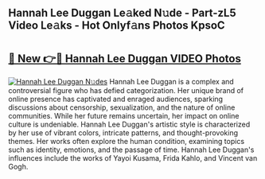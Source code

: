 ## Hannah Lee Duggan Le𝚊ked N𝚞de - Part-zL5 Video Le𝚊ks - Hot Onlyf𝚊ns Photos KpsoC

# <h2><a href="http://ac19240.deff.icu/?id=Hannah+Lee+Duggan">🔗 New 👉🔴 Hannah Lee Duggan VIDEO Photos</a></h2>

[![Hannah Lee Duggan N𝚞des](https://i.imgur.com/rIISA9y.gif)](http://ac19240.deff.icu/?id=Hannah+Lee+Duggan)
Hannah Lee Duggan is a complex and controversial figure who has defied categorization. Her unique brand of online presence has captivated and enraged audiences, sparking discussions about censorship, sexualization, and the nature of online communities. While her future remains uncertain, her impact on online culture is undeniable. Hannah Lee Duggan's artistic style is characterized by her use of vibrant colors, intricate patterns, and thought-provoking themes. Her works often explore the human condition, examining topics such as identity, emotions, and the passage of time. Hannah Lee Duggan's influences include the works of Yayoi Kusama, Frida Kahlo, and Vincent van Gogh.
